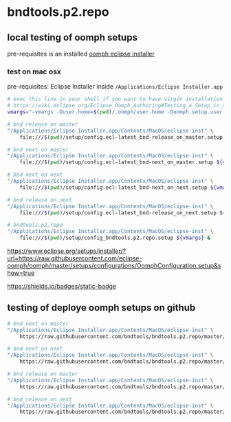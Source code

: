 # bndtools.p2.repo

## local testing of oomph setups

pre-requisites is an installed [oomph eclipse installer](https://download.eclipse.org/oomph/products/)

### test on mac osx

pre-requisites: Eclipse Installer inside `/Applications/Eclipse Installer.app`

```sh
# exec this line in your shell if you want to have virgin installation
# https://wiki.eclipse.org/Eclipse_Oomph_Authoring#Testing_a_Setup_in_a_Clean_Environment
vmargs="-vmargs -Duser.home=$(pwd)/.oomph/user.home -Doomph.setup.user.home.redirect=true"

# bnd release on master
"/Applications/Eclipse Installer.app/Contents/MacOS/eclipse-inst" \
    file:///$(pwd)/setup/config.ecl-latest_bnd-release_on_master.setup ${vmargs} &

# bnd next on master
"/Applications/Eclipse Installer.app/Contents/MacOS/eclipse-inst" \
    file:///$(pwd)/setup/config.ecl-latest_bnd-next_on_master.setup ${vmargs} &

# bnd next on next
"/Applications/Eclipse Installer.app/Contents/MacOS/eclipse-inst" \
    file:///$(pwd)/setup/config.ecl-latest_bnd-next_on_next.setup ${vmargs} &

# bnd release on next
"/Applications/Eclipse Installer.app/Contents/MacOS/eclipse-inst" \
    file:///$(pwd)/setup/config.ecl-latest_bnd-release_on_next.setup ${vmargs} &

# bndtools.p2.repo
"/Applications/Eclipse Installer.app/Contents/MacOS/eclipse-inst" \
    file:///$(pwd)/setup/config_bndtools.p2.repo.setup ${vmargs} &

```

https://www.eclipse.org/setups/installer/?url=https://raw.githubusercontent.com/eclipse-oomph/oomph/master/setups/configurations/OomphConfiguration.setup&show=true

https://shields.io/badges/static-badge


## testing of deploye oomph setups on github



```sh
# bnd next on master
"/Applications/Eclipse Installer.app/Contents/MacOS/eclipse-inst" \
    https://raw.githubusercontent.com/bndtools/bndtools.p2.repo/master/setup/config_ecl-latest_bnd-next_on_master.setup

# bnd next on next
"/Applications/Eclipse Installer.app/Contents/MacOS/eclipse-inst" \
    https://raw.githubusercontent.com/bndtools/bndtools.p2.repo/master/setup/config_ecl-latest_bnd-next_on_next.setup

# bnd release on master
"/Applications/Eclipse Installer.app/Contents/MacOS/eclipse-inst" \
    https://raw.githubusercontent.com/bndtools/bndtools.p2.repo/master/setup/config_ecl-latest_bnd-release_on_master.setup

# bnd release on next
"/Applications/Eclipse Installer.app/Contents/MacOS/eclipse-inst" \
    https://raw.githubusercontent.com/bndtools/bndtools.p2.repo/master/setup/config_ecl-latest_bnd-release_on_next.setup

```
